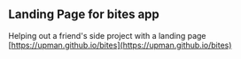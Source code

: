 ## Landing Page for bites app
Helping out a friend's side project with a landing page [https://upman.github.io/bites](https://upman.github.io/bites)
